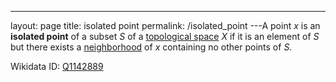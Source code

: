 ---
 layout: page
 title: isolated point
 permalink: /isolated_point
---A point $x$ is an **isolated point** of a subset $S$ of a [topological space](https://defsmath.github.io/DefsMath/topological_space) $X$ if it is an element of $S$ but there exists a [neighborhood](https://defsmath.github.io/DefsMath/neighborhood) of $x$ containing no other points of $S$. 

Wikidata ID: [Q1142889](https://www.wikidata.org/wiki/Q1142889)